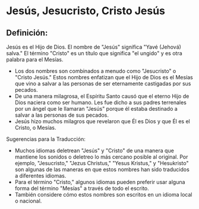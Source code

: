 # Jesús, Jesucristo, Cristo Jesús

## Definición: 

Jesús es el Hijo de Dios.  El nombre de "Jesús" significa "Yavé (Jehová) salva."  El término "Cristo" es un título que significa "el ungido" y es otra palabra para el Mesías.

* Los dos nombres son combinados a menudo como "Jesucristo" o "Cristo Jesús."  Estos nombres enfatizan que el Hijo de Dios es el Mesías que vino a salvar a las personas de ser eternamente castigadas por sus pecados.
* De una manera milagrosa, el Espíritu Santo causó que el eterno Hijo de Dios naciera como ser humano.  Les fue dicho a sus padres terrenales por un ángel que le llamaran "Jesús" porque él estaba destinado a salvar a las personas de sus pecados.
* Jesús hizo muchos milagros que revelaron que Él es Dios y que Él es el Cristo, o Mesías.


Sugerencias para la Traducción:

* Muchos idiomas deletrean "Jesús" y "Cristo" de una manera que mantiene los sonidos o deletreo lo más cercano posible al original. Por ejemplo, "Jesucristo," "Jezus Christus," "Yesus Kristus," y "Hesukristo" son algunas de las maneras en que estos nombres han sido traducidos a diferentes idiomas.
* Para el término "Cristo," algunos idiomas pueden preferir usar alguna forma del término "Mesías" a través de todo el escrito.
* También considere cómo estos nombres son escritos en un idioma local o nacional.

